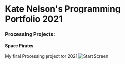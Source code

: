 # Kate Nelson's Programming Portfolio 2021

### Processing Projects:

#### Space Pirates 
My final Processing project for 2021 
![Start Screen](https://user-images.githubusercontent.com/80906139/111888072-e3864e00-899e-11eb-8951-267af8ef2ad3.png)
